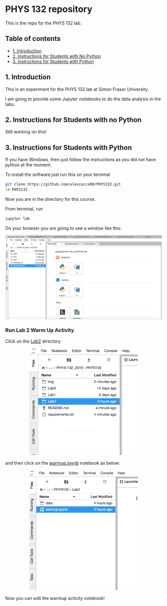 PHYS 132 repository
================

This is the repo for the PHYS 132 lab. 

## Table of contents
* [1. Introduction](#1-introduction)
* [2. Instructions for Students with No Python](#2-instructions-for-students-with-no-python)
* [3. Instructions for Students with Python](#3-instructions-for-students-with-python)

## 1. Introduction
This is an experiment for the PHYS 132 lab at Simon Fraser University. 

I am going to provide some Jupyter notebooks to do the data analysis in the labs.


## 2. Instructions for Students with no Python

Still working on this!

## 3. Instructions for Students with Python

If you have Windows, then just follow the instructions as you did not have python at the moment. 

To install the software just run this on your terminal

```bash
git clone https://github.com/alexzucca90/PHYS132.git
cd PHYS132
```
Now you are in the directory for this course. 

From terminal, run 
```bash
jupyter lab
```

On your browser you are going to see a window like this:
<p align="center">
<img src="img/jupyter_lab_home.png" width="1000" title="jupyter lab home" />
</p>

### Run Lab 2 Warm Up Activity

Click on the [Lab2](/Lab2/) directory 
<p align="center">
<img src="img/lab2.png" width="350" title="lab 2" />
</p>

and then click on the [warmup.ipynb](/Lab2/warmup.ipynb) notebook as below:

<p align="center">
<img src="img/warmup.png" width="350" title="warmup" />
</p>



Now you can edit the warmup acticity notebook!



